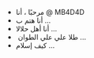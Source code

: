 - مرحبًا ، أنا @ MB4D4D
- أنا هتم ب ...
- أنا أهل حلالا ...
- ️ طلا علي علي الطوان ...
- كيف إسلام ...

<!---
MB4D4D / MB4D4D عبراً عن ستود خاسه عن طريق README.md` (هذا المالف) مقابل جيتحب الخصر.
يمكنك النقر فوق رابط المعاينة لإلقاء نظرة على التغييرات الخاصة بك.
--->
